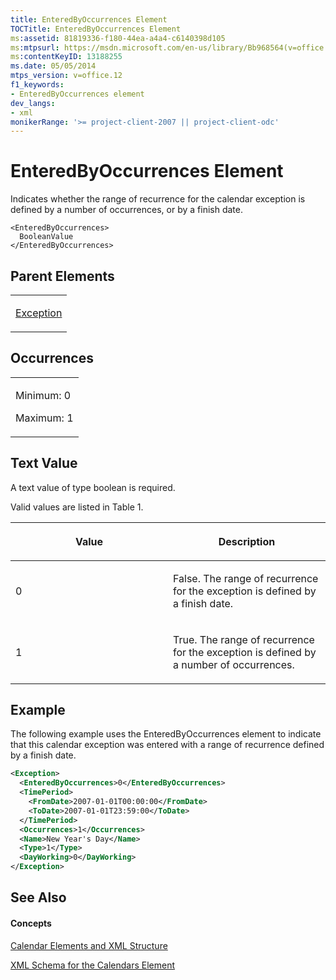 ```yaml
---
title: EnteredByOccurrences Element
TOCTitle: EnteredByOccurrences Element
ms:assetid: 81819336-f180-44ea-a4a4-c6140398d105
ms:mtpsurl: https://msdn.microsoft.com/en-us/library/Bb968564(v=office.12)
ms:contentKeyID: 13188255
ms.date: 05/05/2014
mtps_version: v=office.12
f1_keywords:
- EnteredByOccurrences element
dev_langs:
- xml
monikerRange: '>= project-client-2007 || project-client-odc'
---
```


# EnteredByOccurrences Element




Indicates whether the range of recurrence for the calendar exception is defined by a number of occurrences, or by a finish date.

    <EnteredByOccurrences>
      BooleanValue
    </EnteredByOccurrences>

## Parent Elements

<table>
<colgroup>
<col style="width: 100%" />
</colgroup>
<tbody>
<tr class="odd">
<td><p><a href="exception-element.md">Exception</a></p></td>
</tr>
</tbody>
</table>

## Occurrences

<table>
<colgroup>
<col style="width: 100%" />
</colgroup>
<tbody>
<tr class="odd">
<td><p>Minimum: 0</p>
<p>Maximum: 1</p></td>
</tr>
</tbody>
</table>

## Text Value

A text value of type boolean is required.

Valid values are listed in Table 1.

<table>
<colgroup>
<col style="width: 50%" />
<col style="width: 50%" />
</colgroup>
<thead>
<tr class="header">
<th><p>Value</p></th>
<th><p>Description</p></th>
</tr>
</thead>
<tbody>
<tr class="odd">
<td><p>0</p></td>
<td><p>False. The range of recurrence for the exception is defined by a finish date.</p></td>
</tr>
<tr class="even">
<td><p>1</p></td>
<td><p>True. The range of recurrence for the exception is defined by a number of occurrences.</p></td>
</tr>
</tbody>
</table>

## Example

The following example uses the EnteredByOccurrences element to indicate that this calendar exception was entered with a range of recurrence defined by a finish date.

``` xml
<Exception>
  <EnteredByOccurrences>0</EnteredByOccurrences>
  <TimePeriod>
    <FromDate>2007-01-01T00:00:00</FromDate>
    <ToDate>2007-01-01T23:59:00</ToDate>
  </TimePeriod>
  <Occurrences>1</Occurrences>
  <Name>New Year's Day</Name>
  <Type>1</Type>
  <DayWorking>0</DayWorking>
</Exception>
```

## See Also

#### Concepts

[Calendar Elements and XML Structure](calendar-elements-and-xml-structure.md)

[XML Schema for the Calendars Element](xml-schema-for-the-calendars-element.md)

